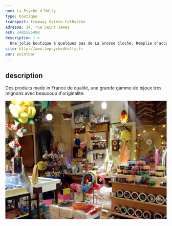 ```yaml
---
nom: La Psyché d'Holly
type: boutique
transport: tramway Sainte-Catherine
adresse: 14, rue Saint James
osm: 2485585490
description : >
  Une jolie boutique à quelques pas de La Grosse Cloche. Remplie d’accessoires de mode en tout genre.
site: http://www.lepsychedholly.fr
par: pointbar
---
```


## description

Des produits made in France de qualité, une grande gamme de bijoux très mignons avec beaucoup d'originalité.

![La Psyché d'Holly](./media/la-psyche-d-holly.jpg)

